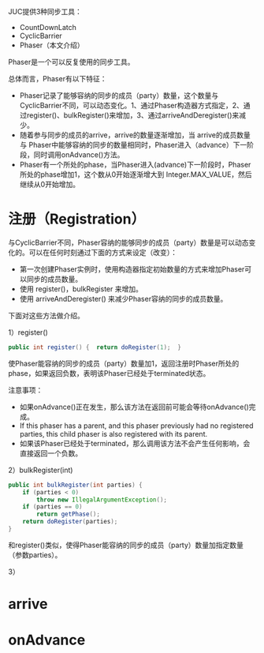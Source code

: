 
JUC提供3种同步工具：
- CountDownLatch
- CyclicBarrier
- Phaser（本文介绍）

Phaser是一个可以反复使用的同步工具。

总体而言，Phaser有以下特征：
- Phaser记录了能够容纳的同步的成员（party）数量，这个数量与CyclicBarrier不同，可以动态变化。1、通过Phaser构造器方式指定，2、通过register()、bulkRegister()来增加，3、通过arriveAndDeregister()来减少。
- 随着参与同步的成员的arrive，arrive的数量逐渐增加，当 arrive的成员数量与 Phaser中能够容纳的同步的数量相同时，Phaser进入（advance）下一阶段，同时调用onAdvance()方法。
- Phaser有一个所处的phase，当Phaser进入(advance)下一阶段时，Phaser所处的phase增加1，这个数从0开始逐渐增大到 Integer.MAX_VALUE，然后继续从0开始增加。

# 注册（Registration）

与CyclicBarrier不同，Phaser容纳的能够同步的成员（party）数量是可以动态变化的。可以在任何时刻通过下面的方式来设定（改变）：
- 第一次创建Phaser实例时，使用构造器指定初始数量的方式来增加Phaser可以同步的成员数量。
- 使用 register()，bulkRegister 来增加。
- 使用 arriveAndDeregister() 来减少Phaser容纳的同步的成员数量。

下面对这些方法做介绍。

1）register()
```java
public int register() {  return doRegister(1);  }
```

使Phaser能容纳的同步的成员（party）数量加1，返回注册时Phaser所处的phase，如果返回负数，表明该Phaser已经处于terminated状态。

注意事项：
- 如果onAdvance()正在发生，那么该方法在返回前可能会等待onAdvance()完成。
- If this phaser has a parent, and this phaser previously had no registered parties, this child phaser is also registered with its parent. 
- 如果该Phaser已经处于terminated，那么调用该方法不会产生任何影响，会直接返回一个负数。

2）bulkRegister(int)
```java
public int bulkRegister(int parties) {  
    if (parties < 0)  
        throw new IllegalArgumentException();  
    if (parties == 0)  
        return getPhase();  
    return doRegister(parties);  
}
```

和register()类似，使得Phaser能容纳的同步的成员（party）数量加指定数量（参数parties）。

3）

# arrive



# onAdvance

